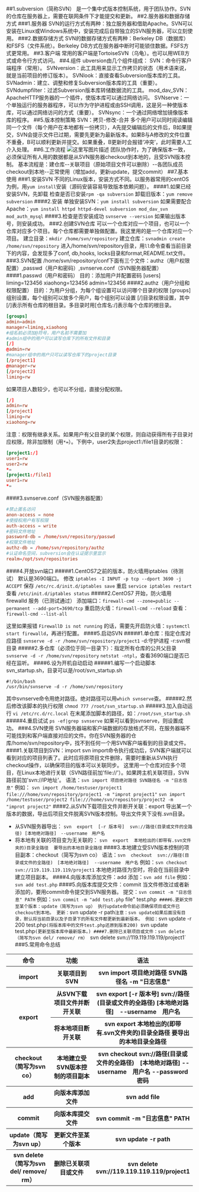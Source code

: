 ##1.subversion（简称SVN）
是一个集中式版本控制系统，用于团队协作。SVN的仓库在服务器上，需要在联网条件下才能提交和更新。
##2.服务器和数据存储方式
###1.服务器
SVN的运行方式有两种：独立服务器和借助Apache。SVN可以安装在Linux或Windows系统中，安装完成后自带独立的SVN服务器，可以立刻使用。
###2.数据存储方式
SVN的数据存储方式有两种：Berkeley DB（数据库）和FSFS（文件系统）。Berkeley DB方式在服务器中断时可能锁住数据。FSFS方式更常用。
##3.客户端
常用的客户端是TortoiseSVN（乌龟）。也可以用WEB方式或命令行方式访问。
##4.组件
ubversion由几个组件组成：
SVN：命令行客户端程序（常用）。
SVNversion：此工具用来显示工作拷贝的状态（用术语来说，就是当前项目的修订版本）。
SVNlook：直接查看Subversion版本库的工具。
SVNadmin：建立、调整和修复Subversion版本库的工具（重要）。
SVNdumpfilter：过滤Subversion版本库转储数据流的工具。
mod_dav_SVN：ApacheHTTP服务器的一个插件，使版本库可以通过网络访问。
SVNserve：一个单独运行的服务器程序，可以作为守护进程或由SSH调用，这是另一种使版本库，可以通过网络访问的方式（重要）。
SVNsync：一个通过网络增加镜像版本库的程序。
##5.版本控制策略
SVN：拷贝-修改-合并
多个用户可以同时阅读编辑同一个文件（每个用户在本地都有一份拷贝），A先提交编辑后的文件后，B如果提交，SVN会提示文件已过期，需要先更新为最新版本。如果B与A修改的文件位置不重叠，B可以顺利更新并提交。如果重叠，B更新时会报错‘冲突’，此时需要人工介入处理。
##6.工作流程
![这里写图片描述](http://img.blog.csdn.net/20170506221633308?watermark/2/text/aHR0cDovL2Jsb2cuY3Nkbi5uZXQva2lrYWphY2s=/font/5a6L5L2T/fontsize/400/fill/I0JBQkFCMA==/dissolve/70/gravity/SouthEast)
团队协作时，为了确保版本一致，必须保证所有人用的数据都是从SVN服务器checkout到本地的，且受SVN版本控制。
基本流程是：建仓库--关联项目（原始项目文件可以删除）--各团队成员checkout到本地--正常使用（增加add，更新update，提交commit）
##7.基本使用
###1.安装SVN
不同的Linux版本，安装方式不同。以服务器常用的centOS为例，用`yum install`安装（源码安装容易导致版本依赖问题）。
####1.如果已经安装SVN，先卸载
检查是否已安装`rpm -qa subversion`
卸载旧版本：`yum remove subversion`
####2.安装
单独安装SVN：`yum install subversion`
如果需要配合Apache：`yum install httpd httpd-devel subversion mod_dav_svn mod_auth_mysql`
####3.检查是否安装成功
`svnserve --version`
如果输出版本号，则安装成功。
###2.创建SVN仓库
可以一个仓库对应一个项目，也可以一个仓库对应多个项目。每个仓库都需要单独做配置。我这里用的是一个仓库对应一个项目。
建立目录：`mkdir /home/svn/repository`
建立仓库：`svnadmin create /home/svn/repository`
进入/home/svn/repository目录，用`ll`命令查看当前目录下的内容，会发现多了conf, db,hooks, locks目录和format,README.txt文件。
###3.SVN配置
/home/svn/repository/conf下面有三个文件：authz（用户权限配置）,passwd（用户和密码）,svnserve.conf（SVN服务器配置）
####1.passwd（用户和密码）
目的：添加用户并配置密码
[users]
liming=123456
xiaohong=123456
admin=123456
####2.authz（用户分组和权限配置）
目的：为用户分组，为每个组设置可以访问哪个目录的权限
[groups]组别设置，每个组别可以放多个用户，每个组别可以设置
[/]目录权限设置，其中[/]表示所有仓库的根目录。多目录时用[仓库名:/]表示每个仓库的根目录。
```conf
[groups]
admin=admin
manager=liming,xiaohong
#组名前必须加@符号，用户名前不需要加
#admin组中的用户可以读写仓库下的所有文件和目录
[/]
@admin=rw
#manager组中的用户只可以读写仓库下的project目录
[/project1]
@manager=rw
[/project2]
liming=rw
```
如果项目人数较少，也可以不分组，直接分配权限。
```conf
[/]
admin=rw
[/project]
liming=rw
xiaohong=rw
```
注意：权限有继承关系。如果用户有父目录的某个权限，则自动获得所有子目录对应权限，除非加限制（用`*=`）。下例中，user2失去project1:/file1目录的权限：
```conf
[project1:/]
user1=rw
user2=rw
*=
[project1:/file1]
user1=rw
*=
```
####3.svnserve.conf（SVN服务器配置）
```conf
#禁止匿名访问
anon-access = none
#使授权用户有写权限
auth-access = write
#密码文件地址
password-db = /home/svn/repository/passwd
#权限文件地址
authz-db = /home/svn/repository/authz
#认证命名空间，subversion会在认证提示里显示
realm=/opt/svn/repositories
```
####4.开放svn端口
#####1.CentOS7之前的版本，防火墙用iptables（待测试）
默认是3690端口。
修改
`iptables -I INPUT -p tcp --dport 3690 -j ACCEPT`
保存
`/etc/rc.d/init.d/iptables save`
重启
`service iptables restart`
查看
`/etc/init.d/iptables status`
#####2.CentOS7 开始，防火墙用 firewalld 服务（已测试通过）
添加端口：`firewall-cmd --zone=public --permanent --add-port=3690/tcp`
重启防火墙：`firewall-cmd --reload`
查看：`firewall-cmd --list-all`

这里如果报错 `FirewallD is not running` 的话，需要先开启防火墙：`systemctl start firewalld`，再进行配置。
####5.启动SVN
#####1.单仓库：指定仓库对应路径
`svnserve -d -r /home/svn/repository/project1`
-d:守护进程
-r:svn根目录
#####2.多仓库（必须位于同一目录下）：指定所有仓库的公共父目录
`svnserve -d -r /home/svn/repository`
`netstat -ntpl`，查看3690端口是否已经在监听。
####6.设为开机自动启动
#####1.编写一个启动脚本svn_startup.sh，目录可以是/root/svn_startup.sh
```shell
#!/bin/bash
/usr/bin/svnserve -d -r /home/svn/repository
```
其中svnserve命令用绝对路径。绝对路径可以用`which svnserve`查。
#####2.然后修改该脚本的执行权限
`chmod 777 /root/svn_startup.sh`
#####3.加入自动运行
`vi /etc/rc.d/rc.local`
在末尾添加脚本的路径，如：`/root/svn_startup.sh`
#####4.重启试试
`ps -ef|grep svnserve`
如果可以看到svnserve，则设置成功。
###4.SVN使用
SVN服务器端和客户端数据的存放格式不同，在服务器端不可能找到和客户端直接对应的文件。你在SVN服务器的仓库/home/svn/repository中，找不到任何一个用SVN客户端看到的目录或文件。
####1.关联项目到SVN：import
svn import命令执行成功后，SVN客户端就可以看到对应的项目列表了。此时应将原项目文件删除，需要时重新从SVN执行checkout操作，以确保项目的版本可以关联同步。
这里用一个仓库对应多个项目，在Linux本地进行关联（SVN路径前加'file://'）。如果跨主机关联项目，SVN路径前加'svn://IP地址'。
语法：`svn import 项目绝对路径 SVN路径名 -m "日志信息"`
例如：
`svn import /home/testuser/project1 file:///home/svn/repository/project1 -m "improt project1"`
`svn import /home/testuser/project2 file:///home/svn/repository/project2 -m "improt project2"`
####2.从SVN下载项目文件并断开关联：export 
导出某一个版本的数据，导出后项目文件脱离SVN版本控制。导出文件夹下没有.svn目录。
-  从SVN服务器导出：
`svn  export  [-r 版本号]  svn://路径(目录或文件的全路径) [本地绝对路径]　--username　用户名`
- 将本地有关联的项目变为无关联的：
`svn  export  本地检出的(即带有.svn文件夹的)目录全路径  要导出的本地目录全路径`
####3.本地建立受SVN版本控制的项目副本：checkout（简写为svn co）
语法：`svn  checkout  svn://路径(目录或文件的全路径)　[本地绝对路径]  --username　用户名`
例如：`svn checkout svn://119.119.119.119/project1`
本地绝对路径为空时，将会在当前目录中建立项目副本。
####4.向版本库添加文件：add
添加：`svn add file`
例如：`svn add test.php`
####5.向版本库提交文件：commit
当文件修改过或者新添加的，要用commit命令提交到SVN服务器。
提交：`svn commit -m "日志信息" PATH`
例如：`svn commit -m "add test.php` file" test.php`
####6.更新文件至某个版本：update（简写为svn up）
执行update命令前必须确保项目或文件已checkout到本地。
更新：`svn update -r path`
注意：svn update如果后面没有目录，默认将当前目录以及子目录下的所有文件都更新到最新版本。
例如：
`svn update -r 200 test.php`(将版本库中的文件test.php还原到版本200)
`svn update test.php`(更新至版本库中最新版本。)
####7.删除已关联项目或文件：svn delete（简写为svn del/ remove/ rm）
`svn delete svn://119.119.119.119/project1`
###5.常用命令总结
<table>
    <thead>
        <tr>
            <th width="25%">命令</th>
            <th width="25%">功能</th>
            <th>语法</th>
        </tr>
    </thead>
    <tbody>
       <tr>
            <th>import</th>
            <th>关联项目到SVN</th>
            <th>svn import 项目绝对路径 SVN路径名 -m "日志信息"</th>
        </tr>
        <tr>
            <th rowspan="2">export </th>
            <th>从SVN下载项目文件并断开关联</th>
            <th>svn  export  [-r 版本号]  svn://路径(目录或文件的全路径) [本地绝对路径]　--username　用户名</th>
        </tr>
        <tr>
            <th>将本地项目断开关联</th>
            <th>svn  export  本地检出的(即带有.svn文件夹的)目录全路径  要导出的本地目录全路径</th>
        </tr>
        <tr>
            <th>checkout（简写为svn co）</th>
            <th>本地建立受SVN版本控制的项目副本</th>
            <th>svn  checkout  svn://路径(目录或文件的全路径)　[本地绝对路径]  --username　用户名 --password 密码</th>
        </tr>
        <tr>
            <th>add</th>
            <th>向版本库添加文件</th>
            <th>svn add file</th>
        </tr>
        <tr>
            <th>commit</th>
            <th>向版本库提交文件</th>
            <th>svn commit -m "日志信息" PATH</th>
        </tr>
        <tr>
            <th>update（简写为svn up）</th>
            <th>更新文件至某个版本</th>
            <th>svn update -r path</th>
        </tr>
        <tr>
            <th>svn delete（简写为svn del/ remove/ rm）</th>
            <th>删除已关联项目或文件</th>
            <th>svn delete svn://119.119.119.119/project1</th>
        </tr>
    </tbody>
</table>